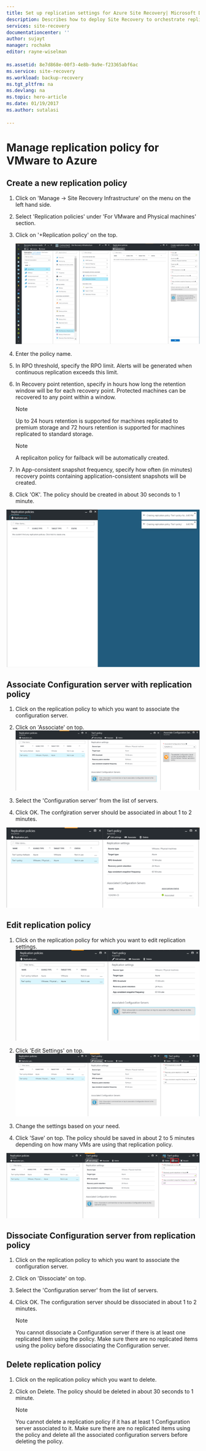 ```yaml
---
title: Set up replication settings for Azure Site Recovery| Microsoft Docs
description: Describes how to deploy Site Recovery to orchestrate replication, failover and recovery of Hyper-V VMs in VMM clouds, to Azure.
services: site-recovery
documentationcenter: ''
author: sujayt
manager: rochakm
editor: rayne-wiselman

ms.assetid: 8e7d868e-00f3-4e8b-9a9e-f23365abf6ac
ms.service: site-recovery
ms.workload: backup-recovery
ms.tgt_pltfrm: na
ms.devlang: na
ms.topic: hero-article
ms.date: 01/19/2017 
ms.author: sutalasi

---
```

# Manage replication policy for VMware to Azure


## Create a new replication policy

1. Click on 'Manage -> Site Recovery Infrastructure' on the menu on the left hand side. 
2. Select 'Replication policies' under 'For VMware and Physical machines' section.
3. Click on '+Replication policy' on the top.

  	![Create Replication policy](./media/site-recovery-setup-replication-settings-vmware/createpolicy.png)

4. Enter the policy name.

5. In RPO threshold, specify the RPO limit. Alerts will be generated when continuous replication exceeds this limit.
6. In Recovery point retention, specify in hours how long the retention window will be for each recovery point. Protected machines can be recovered to any point within a window. 

	> [!NOTE] 
	> Up to 24 hours retention is supported for machines replicated to premium storage and 72 hours retention is supported for machines replicated to standard storage.
	
	> [!NOTE] 
	> A replicaiton policy for failback will be automatically created.

7. In App-consistent snapshot frequency, specify how often (in minutes) recovery points containing application-consistent snapshots will be created.

8. Click 'OK'. The policy should be created in about 30 seconds to 1 minute.

![Create Replication policy](./media/site-recovery-setup-replication-settings-vmware/Creating-Policy.png)

## Associate Configuration server with replication policy
1. Click on the replication policy to which you want to associate the configuration server.
2. Click on 'Associate' on top.
![Create Replication policy](./media/site-recovery-setup-replication-settings-vmware/Associate-CS-1.PNG)

3. Select the 'Configuration server' from the list of servers.
4. Click OK. The confgiration server should be associated in about 1 to 2 minutes.

![Create Replication policy](./media/site-recovery-setup-replication-settings-vmware/Associate-CS-2.png)

## Edit replication policy
1. Click on the replication policy for which you want to edit replication settings.
![Create Replication policy](./media/site-recovery-setup-replication-settings-vmware/Select-Policy.png)

2. Click 'Edit Settings' on top.
![Create Replication policy](./media/site-recovery-setup-replication-settings-vmware/Edit-Policy.png)

3. Change the settings based on your need.
4. Click 'Save' on top. The policy should be saved in about 2 to 5 minutes depending on how many VMs are using that replication policy.

![Create Replication policy](./media/site-recovery-setup-replication-settings-vmware/Save-Policy.png)

## Dissociate Configuration server from replication policy
1. Click on the replication policy to which you want to associate the configuration server.
2. Click on 'Dissociate' on top.
3. Select the 'Configuration server' from the list of servers.
4. Click OK. The configuration server should be dissociated in about 1 to 2 minutes.
	
	> [!NOTE] 
	> You cannot dissociate a Configuration server if there is at least one replicated item using the policy. Make sure there are no replicated items using the policy before dissociating the Configuration server.

## Delete replication policy 

1. Click on the replication policy which you want to delete.
2. Click on Delete. The policy should be deleted in about 30 seconds to 1 minute.

	> [!NOTE] 
	> You cannot delete a replication policy if it has at least 1 Configuration server associated to it. Make sure there are no replicated items using the policy and delete all the associated configuration servers before deleting the policy.